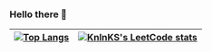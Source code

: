 ### Hello there 👋

   | [![Top Langs](https://github-readme-stats.vercel.app/api/top-langs/?username=hBdish&layout=compact&theme=radical)](https://github.com/anuraghazra/github-readme-stats) | [![KnlnKS's LeetCode stats](https://leetcode-stats-six.vercel.app/api?username=hBdish&theme=dark)](https://github.com/KnlnKS/leetcode-stats) |
   |:----------------------------------------------------------------------------------------------------------------------------------------------------------------------:|:--------------------------------------------------------------------------------------------------------------------------------------------:|


<!--
**hBdish/hBdish** is a ✨ _special_ ✨ repository because its `README.md` (this file) appears on your GitHub profile.

Here are some ideas to get you started:

- 🔭 I’m currently working on ...
- 🌱 I’m currently learning ...
- 👯 I’m looking to collaborate on ...
- 🤔 I’m looking for help with ...
- 💬 Ask me about ...
- 📫 How to reach me: ...
- 😄 Pronouns: ...
- ⚡ Fun fact: ...
-->
